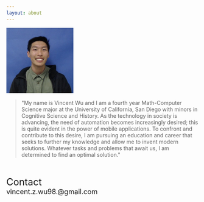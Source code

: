 ```yaml
---
layout: about
---
```




<img src="profile_pic.jpg" alt="drawing" width="35%" class="center"/>

>"My name is Vincent Wu and I am a fourth year Math-Computer Science major at the University of California, San Diego with minors in Cognitive Science and History. As the technology in society is advancing, the need of automation becomes increasingly desired; this is quite evident in the power of mobile applications. To confront and contribute to this desire, I am pursuing an education and career that seeks to further my knowledge and allow me to invent modern solutions. Whatever tasks and problems that await us, I am determined to find an optimal solution." 

<br>
<br>
<div >
    <span style="font-size: 25px">Contact</span>
    <br>
    <span style="font-size: 18px">vincent.z.wu98.@gmail.com</span>
</div>